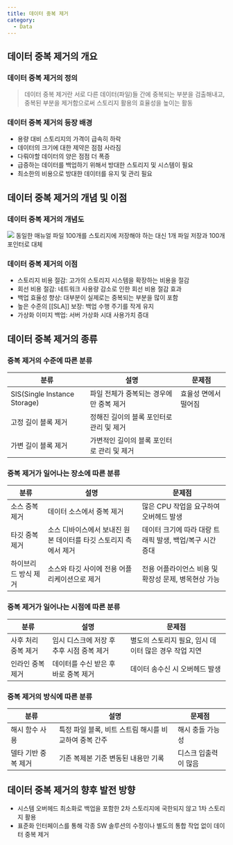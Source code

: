 ```yaml
---
title: 데이터 중복 제거
category:
  - Data
---
```


## 데이터 중복 제거의 개요
### 데이터 중복 제거의 정의
> 데이터 중복 제거란 서로 다른 데이터(파일)들 간에 중복되는 부분을 검출해내고, 중복된 부분을 제거함으로써 스토리지 활용의 효율성을 높이는 활동

### 데이터 중복 제거의 등장 배경
* 용량 대비 스토리지의 가격이 급속히 하락
* 데이터의 크기에 대한 제약은 점점 사라짐
* 다뤄야할 데이터의 양은 점점 더 폭증
* 급증하는 데이터를 백업하기 위해서 방대한 스토리지 및 시스템이 필요
* 최소한의 비용으로 방대한 데이터를 유지 및 관리 필요

## 데이터 중복 제거의 개념 및 이점
### 데이터 중복 제거의 개념도
![](http://cfile1.uf.tistory.com/image/114413134C2DF01008993F)
동일한 매뉴얼 파일 100개를 스토리지에 저장해야 하는 대신 1개 파일 저장과 100개 포인터로 대체

### 데이터 중복 제거의 이점
* 스토리지 비용 절감: 고가의 스토리지 시스템을 확장하는 비용을 절감
* 회선 비용 절감: 네트워크 사용량 감소로 인한 회선 비용 절감 효과
* 백업 효율성 향상: 대부분이 실제로는 중복되는 부분을 많이 포함
* 높은 수준의 [[SLA]] 보장: 백업 수행 주기를 작게 유지
* 가상화 이미지 백업: 서버 가상화 시대 사용가치 증대

## 데이터 중복 제거의 종류
### 중복 제거의 수준에 따른 분류

|분류|설명|문제점|
|---|---|---|
|SIS(Single Instance Storage)|파일 전체가 중복되는 경우에만 중복 제거|효율성 면에서 떨어짐|
|고정 길이 블록 제거|정해진 길이의 블록 포인터로 관리 및 제거||
|가변 길이 블록 제거|가변적인 길이의 블록 포인터로 관리 및 제거||

### 중복 제거가 일어나는 장소에 따른 분류

|분류|설명|문제점|
|---|---|---|
|소스 중복 제거|데이터 소스에서 중복 제거|많은 CPU 작업을 요구하여 오버헤드 발생|
|타깃 중복 제거|소스 디바이스에서 보내진 원본 데이터를 타깃 스토리지 측에서 제거|데이터 크기에 따라 대랑 트래픽 발생, 백업/복구 시간 증대|
|하이브리드 방식 제거|소스와 타깃 사이에 전용 어플리케이션으로 제거|전용 어플라이언스 비용 및 확장성 문제, 병목현상 가능|

### 중복 제거가 일어나는 시점에 따른 분류 

|분류|설명|문제점|
|---|---|---|
|사후 처리 중복 제거|임시 디스크에 저장 후 추후 시점 중복 제거|별도의 스토리지 필요, 임시 데이터 많은 경우 작업 지연|
|인라인 중복 제거|데이터를 수신 받은 후 바로 중복 제거|데이터 송수신 시 오버헤드 발생|

### 중복 제거의 방식에 따른 분류 

|분류|설명|문제점|
|---|---|---|
|해시 함수 사용|특정 파일 블록, 비트 스트림 해시를 비교하여 중복 간주|해시 충돌 가능성|
|델타 기반 중복 제거|기존 복제본 기준 변동된 내용만 기록|디스크 입출력이 많음|

## 데이터 중복 제거의 향후 발전 방향
* 시스템 오버헤드 최소화로 백업을 포함한 2차 스토리지에 국한되지 않고 1차 스토리지 활용
* 표준화 인터페이스를 통해 각종 SW 솔루션의 수정이나 별도의 통합 작업 없이 데이터 중복 제거
